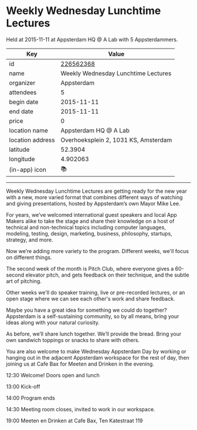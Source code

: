 # Weekly Wednesday Lunchtime Lectures
Held at 2015-11-11 at Appsterdam HQ @ A Lab with 5 Appsterdammers.
        
|Key|Value
|---|---|
|id|[226562368](https://www.meetup.com/appsterdam/events/226562368/)|
|name|Weekly Wednesday Lunchtime Lectures|
|organizer|Appsterdam|
|attendees|5|
|begin date|2015-11-11|
|end date|2015-11-11|
|price|0|
|location name|Appsterdam HQ @ A Lab|
|location address|Overhoeksplein 2, 1031 KS, Amsterdam|
|latitude|52.3904|
|longitude|4.902063|
|(in-app) icon|📚|

---

Weekly Wednesday Lunchtime Lectures are getting ready for the new year with a new, more varied format that combines different ways of watching and giving presentations, hosted by Appsterdam’s own Mayor Mike Lee.

For years, we’ve welcomed international guest speakers and local App Makers alike to take the stage and share their knowledge on a host of technical and non-technical topics including computer languages, modeling, testing, design, marketing, business, philosophy, startups, strategy, and more.

Now we’re adding more variety to the program. Different weeks, we'll focus on different things. 

The second week of the month is Pitch Club, where everyone gives a 60-second elevator pitch, and gets feedback on their technique, and the subtle art of pitching.

Other weeks we'll do speaker training, live or pre-recorded lectures, or an open stage where we can see each other's work and share feedback.

Maybe you have a great idea for something we could do together? Appsterdam is a self-sustaining community, so by all means, bring your ideas along with your natural curiosity.

As before, we’ll share lunch together. We’ll provide the bread. Bring your own sandwich toppings or snacks to share with others.

You are also welcome to make Wednesday Appsterdam Day by working or hanging out in the adjacent Appsterdam workspace for the rest of day, then joining us at Cafe Bax for Meeten and Drinken in the evening. 

12:30 Welcome! Doors open and lunch

13:00 Kick-off

14:00 Program ends

14:30 Meeting room closes, invited to work in our workspace.

19:00 Meeten en Drinken at Cafe Bax, Ten Katestraat 119


